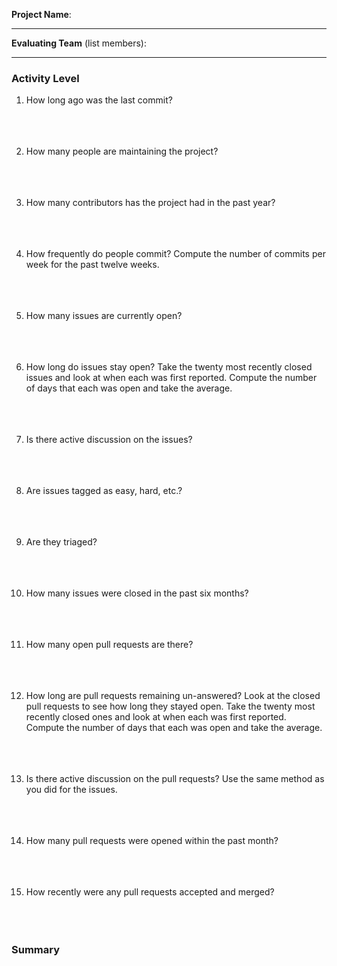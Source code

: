**Project Name**: 


---

**Evaluating Team** (list members):

---

### Activity Level


1. How long ago was the last commit?
<br><br><br><br>

1. How many people are maintaining the project?
<br><br><br><br>

1. How many contributors has the project had in the past year?
<br><br><br><br>

1. How frequently do people commit? 
Compute the number of commits per week for the past twelve weeks.
<br><br><br><br>

1. How many issues are currently open?
<br><br><br><br>

1. How long do issues stay open?
Take the twenty most recently closed issues and look at when each was first reported. 
Compute the number of days that each was open and take the average.
<br><br><br><br>

1. Is there active discussion on the issues?
<br><br><br><br>

1. Are issues tagged as easy, hard, etc.?
<br><br><br><br>


1. Are they triaged?
<br><br><br><br>

1. How many issues were closed in the past six months?
<br><br><br><br> 

1. How many open pull requests are there? 
<br><br><br><br>

1. How long are pull requests remaining un-answered?
Look at the closed pull requests to see how long they stayed open. Take the twenty most recently closed ones and look at when each was first reported. Compute the number of days that each was open and take the average.
<br><br><br><br>

1. Is there active discussion on the pull requests?
Use the same method as you did for the issues.
<br><br><br><br>

1. How many pull requests were opened within the past month?
<br><br><br><br>


1. How recently were any pull requests accepted and merged? 
<br><br><br><br>

### Summary

